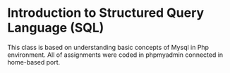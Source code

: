 # Introduction to Structured Query Language (SQL)
This class is based on understanding basic concepts of Mysql in Php environment.
All of assignments were coded in phpmyadmin connected in home-based port.
